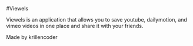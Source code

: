 #Viewels

Viewels is an application that allows you to save youtube, dailymotion, and vimeo videos in one place and share it with your friends.

Made by krillencoder
